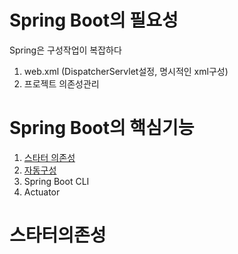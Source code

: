 # Spring Boot의 필요성
Spring은 구성작업이 복잡하다<br>
1. web.xml (DispatcherServlet설정, 명시적인 xml구성)<br>
2. 프로젝트 의존성관리

# Spring Boot의 핵심기능
1. [스타터 의존성](#스타터의존성)<br>
2. [자동구성](#자동구성)<br>
3. Spring Boot CLI<br>
4. Actuator<br>

# 스타터의존성
